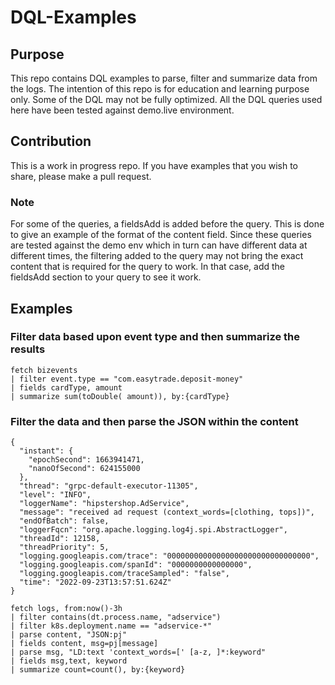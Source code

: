 # DQL-Examples
## Purpose
This repo contains DQL examples to parse, filter and summarize data from the logs. The intention of this repo is for education and learning purpose only. Some of the DQL may not be fully optimized. All the DQL queries used here have been tested against demo.live environment. 

## Contribution
This is a work in progress repo. If you have examples that you wish to share, please make a pull request.

### Note
For some of the queries, a fieldsAdd is added before the query. This is done to give an example of the format of the content field. Since these queries are tested against the demo env which in turn can have different data at different times, the filtering added to the query may not bring the exact content that is required for the query to work. In that case, add the fieldsAdd section to your query to see it work.

## Examples

### Filter data based upon event type and then summarize the results
```
fetch bizevents
| filter event.type == "com.easytrade.deposit-money"
| fields cardType, amount
| summarize sum(toDouble( amount)), by:{cardType}
```

### Filter the data and then parse the JSON within the content

```
{
  "instant": {
    "epochSecond": 1663941471,
    "nanoOfSecond": 624155000
  },
  "thread": "grpc-default-executor-11305",
  "level": "INFO",
  "loggerName": "hipstershop.AdService",
  "message": "received ad request (context_words=[clothing, tops])",
  "endOfBatch": false,
  "loggerFqcn": "org.apache.logging.log4j.spi.AbstractLogger",
  "threadId": 12158,
  "threadPriority": 5,
  "logging.googleapis.com/trace": "00000000000000000000000000000000",
  "logging.googleapis.com/spanId": "0000000000000000",
  "logging.googleapis.com/traceSampled": "false",
  "time": "2022-09-23T13:57:51.624Z"
}
```

```
fetch logs, from:now()-3h
| filter contains(dt.process.name, "adservice")
| filter k8s.deployment.name == "adservice-*"
| parse content, "JSON:pj"
| fields content, msg=pj[message]
| parse msg, "LD:text 'context_words=[' [a-z, ]*:keyword"
| fields msg,text, keyword
| summarize count=count(), by:{keyword}
```